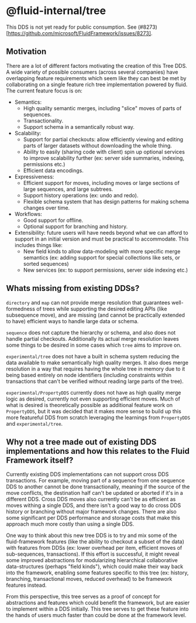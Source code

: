 # @fluid-internal/tree

This DDS is not yet ready for public consumption. See (#8273)[https://github.com/microsoft/FluidFramework/issues/8273].

## Motivation

There are a lot of different factors motivating the creation of this Tree DDS.
A wide variety of possible consumers (across several companies) have overlapping feature requirements
which seem like they can best be met by collaborating on a single feature rich tree implementation powered by fluid.
The current feature focus is on:

- Semantics:
    -   High quality semantic merges, including "slice" moves of parts of sequences.
    -   Transactionality.
    -   Support schema in a semantically robust way.
- Scalability:
    -   Support for partial checkouts: allow efficiently viewing and editing parts of larger datasets without downloading the whole thing.
    -   Ability to easily (sharing code with client) spin up optional services to improve scalability further (ex: server side summaries, indexing, permissions etc.)
    -   Efficient data encodings.
- Expressiveness:
    -   Efficient support for moves, including moves or large sections of large sequences, and large subtrees.
    -   Support history operations (ex: undo and redo).
    -   Flexible schema system that has design patterns for making schema changes over time.
- Workflows:
    - Good support for offline.
    - Optional support for branching and history.
- Extensibility: future users will have needs beyond what we can afford to support in an initial version and must be practical to accommodate. This includes things like:
    - New field kinds to allow data-modeling with more specific merge semantics (ex: adding support for special collections like sets, or sorted sequences)
    - New services (ex: to support permissions, server side indexing etc.)

## Whats missing from existing DDSs?

`directory` and `map` can not provide merge resolution that guarantees well-formedness of trees while supporting the desired editing APIs (like subsequence move),
and are missing (and cannot be practically extended to have) efficient ways to handle large data or schema.

`sequence` does not capture the hierarchy or schema, and also does not handle partial checkouts.
Additionally its actual merge resolution leaves some things to be desired in some cases which `tree` aims to improve on.

`experimental/tree` does not have a built in schema system reducing the data available to make semantically high quality merges.
It also does merge resolution in a way that requires having the whole tree in memory due to it being based entirely on node identifiers
(including constraints within transactions that can't be verified without reading large parts of the tree).

`experimental/PropertyDDS` currently does not have as high quality merge logic as desired, currently not even supporting efficient moves.
Much of what is desired is theoretically possible as additional feature work on `PropertyDDS`,
but it was decided that it makes more sense to build up this more featureful DDS from scratch leveraging the learnings from `PropertyDDS` and `experimental/tree`.

## Why not a tree made out of existing DDS implementations and how this relates to the Fluid Framework itself?

Currently existing DDS implementations can not support cross DDS transactions.
For example, moving part of a sequence from one sequence DDS to another cannot be done transactionally, meaning if the source of the move conflicts, the destination half can't be updated or aborted if it's in a different DDS.
Cross DDS moves also currently can't be as efficient as moves withing a single DDS, and there isn't a good way to do cross DDS history or branching without major framework changes.
There are also some significant per DDS performance and storage costs that make this approach much more costly than using a single DDS.

One way to think about this new tree DDS is to try and mix some of the fluid-framework features (like the ability to checkout a subset of the data) with features from DDSs (ex: lower overhead per item, efficient moves of sub-sequences, transactions).
If this effort is successful, it might reveal some improved abstractions for modularizing hierarchical collaborative data-structures (perhaps "field kinds"),
which could make their way back into the framework, enabling some features specific to this tree (ex: history, branching, transactional moves, reduced overhead) to be framework features instead.

From this perspective, this tree serves as a proof of concept for abstractions and features which could benefit the framework, but are easier to implement within a DDS initially.
This tree serves to get these feature into the hands of users much faster than could be done at the framework level.
